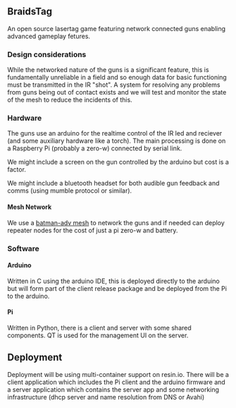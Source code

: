 ## BraidsTag

An open source lasertag game featuring network connected guns enabling advanced gameplay fetures.

### Design considerations

While the networked nature of the guns is a significant feature, this is fundamentally unreliable in a field and so enough data for basic functioning must be transmitted in the IR "shot". A system for resolving any problems from guns being out of contact exists and we will test and monitor the state of the mesh to reduce the incidents of this.

### Hardware

The guns use an arduino for the realtime control of the IR led and reciever (and some auxiliary hardware like a torch). The main processing is done on a Raspberry Pi (probably a zero-w) connected by serial link.

We might include a screen on the gun controlled by the arduino but cost is a factor.

We might include a bluetooth headset for both audible gun feedback and comms (using mumble protocol or similar).

#### Mesh Network
We use a [batman-adv mesh](https://www.open-mesh.org/projects/batman-adv/wiki) to network the guns and if needed can deploy repeater nodes for the cost of just a pi zero-w and battery.

### Software
#### Arduino
Written in C using the arduino IDE, this is deployed directly to the arduino but will form part of the client release package and be deployed from the Pi to the arduino.

#### Pi
Written in Python, there is a client and server with some shared components. QT is used for the management UI on the server.

## Deployment
Deployment will be using multi-container support on resin.io. There will be a client application which includes the Pi client and the arduino firmware and a server application which contains the server app and some networking infrastructure (dhcp server and name resolution from DNS or Avahi)
